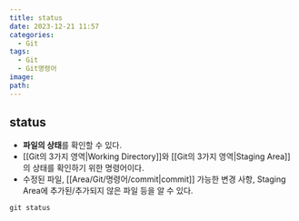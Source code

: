 ```yaml
---
title: status
date: 2023-12-21 11:57
categories:
  - Git
tags:
  - Git
  - Git명령어
image: 
path:
---
```


## status
+ **파일의 상태**를 확인할 수 있다.
+ [[Git의 3가지 영역|Working Directory]]와 [[Git의 3가지 영역|Staging Area]]의 상태를 확인하기 위한 명령어이다.
+ 수정된 파일, [[Area/Git/명령어/commit|commit]] 가능한 변경 사항, Staging Area에 추가된/추가되지 않은 파일 등을 알 수 있다.
```dos
git status
```


